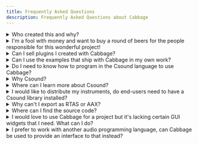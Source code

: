 ```yaml
---
title: Frequently Asked Questions
description: Frequently Asked Questions about Cabbage
---
```



<details>
  <summary>Who created this and why?</summary>
  <p>Cabbage is the work of a very small team of musicians and composers, each with a unique and equally questionable skill-set. The goal is to provide users with the tools to expand closed source commercial DAWS with their own audio plugins, thus promoting new levels of expression and freedom for the musician/producer.</p>
  <p>Open source developers have constantly struggled with the ethos of closed source projects; composers and musicians shouldn't have to. We believe Cabbage serves as a good example of how these disparate cultures can be brought a little bit closer, and how open source audio software can live side by side and compete with the best the music industry can throw at it.</p>
  <p><strong>Head of Cabbage:</strong> Rory Walsh</p>
  <p><strong>Sound Designer:</strong> Iain McCurdy</p>
  <p><strong>Web Developer:</strong> Gordon Boyle</p>
  <p>Special thanks to Øyvind Brandtsegg, Giorgio Zucco, Dave Phillips, Damien Rennick, fallTx, Andy Filebrown, Keven Walsh, Micah Frank, Victor Lazzarini, Steven Yi, Iain McCurdy, Rafael Gomez, Oli Larkin ( creator of iPlug), and everyone on the Csound, Cabbage, and iPlug2 mailing lists.</p>
</details>

<details>
  <summary>I'm a fool with money and want to buy a round of beers for the people responsible for this wonderful project!</summary>
  <p>No problem! You can donate to the project using the link below.</p>
  <form action="https://www.paypal.com/cgi-bin/webscr" method="post" target="_top">
    <input type="hidden" name="cmd" value="_s-xclick" />
    <input type="image" src="https://www.paypalobjects.com/en_US/i/btn/btn_donateCC_LG.gif" width="150" height="40" name="submit" alt="Donate with PayPal" />
</form>

</details>
<details>
  <summary>Can I sell plugins I created with Cabbage?</summary>
  <p>Yes. You are free to distribute and sell your Cabbage instruments. You can sell, without restriction, anything you create with Cabbage.</p>
  <p>If you wish to release commercial products that prevent end users from accessing your Csound code, please contact Rory Walsh via the <a href="https://forum.cabbageaudio.com">Cabbage Forum</a> for more details.</p>
</details>

<details>
  <summary>Can I use the examples that ship with Cabbage in my own work?</summary>
  <p>The examples that ship with Cabbage are licensed under the Creative Commons - Attribution-NonCommercial-ShareAlike 4.0 International license. This means that you may use them for non-commercial work as long as you credit the author, Iain McCurdy, and share your modified code. You are not permitted to use them in any commercial plugins. More details of the license can be found <a href="https://creativecommons.org/licenses/by-nc-sa/4.0/legalcode">here</a>.</p>
</details>

<details>
  <summary>Do I need to know how to program in the Csound language to use Cabbage?</summary>
  <p>No. Cabbage ships with lots of instruments that you can use 'out of the box'. If, however, you wish to develop your own instruments you will need to learn the Csound language. Tutorials are provided in the 'Learning' section of this site.</p>
</details>

<details>
  <summary>Why Csound?</summary>
  <p>Csound is one of the oldest and most extensive audio programming languages in the world. It is still being actively developed by a team of dedicated programmers and has a huge user base. Csound has over 20 years worth of examples to play with and maintains backwards compatibility, meaning you can still render music written in the 80's with the latest version.</p>
  <p>Csound can run on iOS, Android, Raspberry PIs, Eurorack modules, commercial synthesizers, and a host of games engines. Its low-level C code makes it extremely fast, which is why Csound was chosen as the implementation language for Cabbage.</p>
</details>

<details>
  <summary>Where can I learn more about Csound?</summary>
  <p>The learning section of this site features a brief introduction to Csound, along with several video tutorials. You can also visit the <a href="http://csound.github.io/">Csound Website</a> where you'll find extensive resources, articles, and the reference manual with over 1500 code examples.</p>
</details>

<details>
  <summary>I would like to distribute my instruments, do end-users need to have a Csound library installed?</summary>
  <p>Cabbage instruments depend on the Csound library. To avoid requiring end-users to pre-install Csound, you can distribute the Csound library with your instruments. The best way to do this is to create an installer that installs both Csound and your Cabbage files. There are several package builders for both OSX and Windows to create these installers.</p>
</details>

<details>
  <summary>Why can't I export as RTAS or AAX?</summary>
  <p>Quite simple, I don't have a version of Protools. Testing and developing plugins for a DAW I don't own is rather futile.</p>
</details>

<details>
  <summary>Where can I find the source code?</summary>
  <p>The source is available on <a href="https://github.com/rorywalsh/cabbage"><i class="icon icon-github-circled"></i> Github</a>. Note that you will also need to acquire a copy of the <a href="http://www.steinberg.net/en/company/developers.html"><i class="icon icon-vst"></i> VST SDK</a> from Steinberg.</p>
</details>

<details>
  <summary>I would love to use Cabbage for a project but it's lacking certain GUI widgets that I need. What can I do?</summary>
  <p>You can request that we develop the widget for you. If it is useful to the entire Cabbage community, we would be happy to add it. If it is a specialized widget for a one-off project, we may need some convincing. We are not above monetary bribes!</p>
</details>

<details>
  <summary>I prefer to work with another audio programming language, can Cabbage be used to provide an interface to that instead?</summary>
  <p>Cabbage makes use of the iPlug2 plugin framework, which allows developers to design their own audio plugins or apps, but the use of Csound is pretty deeply integrated. However, with a little time and effort it should be possible to open the system up to use other languages.</p>
</details>
